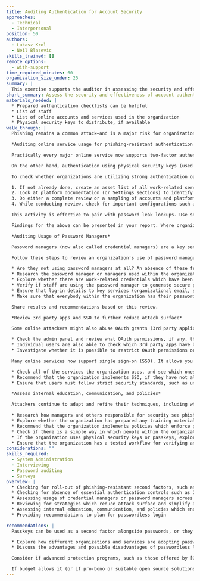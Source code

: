 ```yaml
---
title: Auditing Authentication for Account Security
approaches:
  - Technical
  - Interpersonal
position: 50
authors:
  - Lukasz Krol
  - Neil Blazevic
skills_trained: []
remote_options:
  - with-support
time_required_minutes: 60
organization_size_under: 25
summary: |
  This exercise supports the auditor in assessing the security and effectiveness of account authentication practices within an organization and gives guidance on developing recommendations to implement a phishing-resistant authentication toolkit. 
short_summary: Assess the security and effectiveness of account authentication practices within an organization and give guidance on implementing a phishing-resistant approach
materials_needed: |
  * Prepared authentication checklists can be helpful
  * List of staff
  * List of online accounts and services used in the organization
  * Physical security keys to distribute, if available
walk_through: |
  Phishing remains a common attack—and is a major risk for organizations of all sizes. Traditionally, anti-phishing efforts have focused on teaching staff how to recognize and report suspicious emails. While such a strategy should still play a big part in staff security trainings, vigilance alone isn't enough; even cybersecurity professionals have fallen for phishing scams. As such, it's important that the organization also develops a tech toolkit which can mitigate the eventuality of a staff member being successfully phished.

  *Auditing online service usage for phishing-resistant authentication configuration* 

  Practically every major online service now supports two-factor authentication, which protects against password theft/leaks. Still, most forms of two-factor authentication remain vulnerable to a phishing attack in which an adversary captures a username, password, and two-factor code, and uses them to log in on the real webpage before the two-factor code expires. While sophisticated, such an attack is increasingly common.

  On the other hand, authentication using physical security keys (used in U2F or FIDO2 mode) and passkeys are designed to be resistant to even sophisticated phishing attacks. They are cryptographically tied to the website on which they were registered; it's impossible for a fake webpage to capture the input from a physical security key or passkey, and use it to log in to the real webpage.

  To check whether organizations are utilizing strong authentication options, audit the configuration of their online accounts:

  1. If not already done, create an asset list of all work-related services and platform which the organization uses. Some of these may be centrally managed, while others may be individual accounts which staff have signed up for, or even important private accounts (for example, the private email of a high-profile executive director.   
  2. Look at platform documentation (or Settings sections) to identify which ones support phishing-resistant authentication methods such as passkeys and physical security keys in U2F or FIDO2 mode. At worst, some platforms may not even support 2FA.  
  3. Do either a complete review or a sampling of accounts and platforms to identify how authentication is configured. For services which are centrally managed by the organization, review the domain settings for controls which apply to all users, such as enforcing 2FA, enabling passwordless login, and enabling or requiring physical security keys.  
  4. While conducting review, check for important configurations such as password reset/recovery and emergency reset mechanisms like backup emails and phone numbers. In some cases, it may be important to verify that the organization even owns/has control over key online accounts, for instance in cases where previous staff or consultants set up accounts. 

  This activity is effective to pair with password leak lookups. Use services such as [haveibeenpwned.com](http://haveibeenpwned.com), [Firefox Monitor](https://monitor.mozilla.org/), [Google Password Checkup](https://passwords.google.com/), and [Dehashed](https://dehashed.com/) in collaboration with staff to check their personal and organizational emails for leaks. The presence of password leaks reinforces the need both for traditional 2FA and strong authentication methods.

  Findings for the above can be presented in your report. Where organizations have not yet begun to use strong authentication methods, include recommendations to onboard them to passkeys and physical security keys when possible. 

  *Auditing Usage of Password Managers* 

  Password managers (now also called credential managers) are a key security tool, and the auditor should research how and if they are used within an organization. Organizations where all staff works full time and uses work-issued devices might rely on a work-issued password manager. Organizations which rely on part-time or volunteer staff might also allow staff to use their own. Having a single work password manager is preferable, especially when it comes to sharing credentials within the organizations (several people might, for example, need access to the same general account).

  Follow these steps to review an organization's use of password managers:

  * Are they not using password managers at all? An absence of these from users may point to dangerous password practices such as password reuse, weak passwords, and physically written-down passwords.  
  * Research the password manager or managers used within the organization. Do they come from a reliable firm? Have they been independently audited? Have there been any security incidents involving the password manager?  
  * Explore whether there are work-related credentials which have been saved in places other than password managers (this could include notebooks, post-its, and others)  
  * Verify if staff are using the password manager to generate secure passwords. If they do not, consider investigating if they use strong practices to set reasonably strong and unique passphrases or if they engage in the creation of weak passwords and reuse password across services.  
  * Ensure that log-in details to key services (organizational email, social media, code hosting services, and others) are only saved in the password manager and nowhere else  
  * Make sure that everybody within the organization has their password manager set to auto-fill logins on webpages. This is not just a matter of convenience; the password manager will match the URL it will autofill with the URL saved in its database. If those do not match, it will typically refuse to autofill. This is an excellent phishing protection, as it stops the password manager from filling in the URL on malicious and phishing sites

  Share results and recommendations based on this review.

  *Review 3rd party apps and SSO to further reduce attack surface* 

  Some online attackers might also abuse OAuth grants (3rd party applications), in which external services can access or modify resources such as your organization's emails, documents, or calendars. In legitimate cases, this can be a useful service, allowing for additional functionalities. Still, these permissions are one dor through which an attacker or untrusted service can gain access to internal resources. Furthermore, many staff may grant resource access and forget that they had done so, leading to an accumulation of permissions over time. When working with the organization's admin:

  * Check the admin panel and review what OAuth permissions, if any, the organization's users have given to external services  
  * Individual users are also able to check which 3rd party apps have been granted permission to access their account data. If not possible to get an overview across an organization with an administrator, instead work with a sampling of users to review their individual accounts from the platform Settings page.  
  * Investigate whether it is possible to restrict OAuth permissions organization-wide, so that they only apply to a small group of trusted or allowlisted services. Note that some programs, like Google’s [Advanced Protection Program](https://landing.google.com/intl/en_in/advancedprotection/), will limit OAuth grants to a trusted allowlist.

  Many online services now support single sign-on (SSO). It allows you to sign in to many different services using a single account, typically one used for email or social media. Many organizations will use their primary email provider as their SSO provider. SSO differs slightly from OAuth grants: the former only uses a service as an authentication layer, whereas the latter allows the service to share data with others. SSO is often a great idea from a security perspective, as it only requires administrators to audit and enforce strong log-in security norms (such as phishing-resistant two-factor authentication) for one account, rather than several. It's worth to:

  * Check all of the services the organization uses, and see which ones support SSO  
  * Recommend that the organization implements SSO, if they have not already  
  * Ensure that users must follow strict security standards, such as unique long passwords and a phishing-resistant form of two-factor authentication when logging on to the 'primary' service, which then grants access to other services through SSO

  *Assess internal education, communication, and policies* 

  Attackers continue to adapt and refine their techniques, including when it comes to phishing. Defensive measures also change rapidly, with manufacturers building new tools and workflows that could mitigate standard or OAuth phishing. It’s important that people within the organization understand both risks and potential attacks, and potential mitigation. Assess internal education, communication of guidelines/threats, and policies through interviews, surveys, and document review:

  * Research how managers and others responsible for security see phishing. Recommend that the organization treats phishing mitigation as a key priority, as a significant part of cyberattacks start with phishing  
  * Explore whether the organization has prepared any training materials on phishing. Look into whether those materials only teach staff how to recognize phishing messages, or also demonstrate technologies such as password manager autofill and phishing-resistant two-factor authentication. Recommend that trainings focus on the latter.  
  * Recommend that the organization implements policies which enforce phishing-resistant two-factor authentication. Those could include requiring everybody to use password manager autofill and phishing-resistant authentication  
  * Check if there is a simple way in which people within the organization can flag up or report suspicious emails and text messages to others within the organization  
  * If the organization uses physical security keys or passkeys, explore how those are managed. Write down the policies that exist, for example whether people are given physical security keys during onboarding, if passkeys are registered on personal or physical devices, etc.  
  * Ensure that the organization has a tested workflow for verifying and restoring access for users whose physical security keys or passkeys have been lost or damaged
considerations: ""
skills_required:
  - System Administration
  - Interviewing
  - Password auditing
  - Surveys
overview: |
  * Checking for roll-out of phishing-resistant second factors, such as physical security keys or passkeys
  * Checking for absence of essential authentication controls such as 2-step verification
  * Assessing usage of credential managers or password managers across the organization, including important configurations such as enabling auto-fill within them
  * Reviewing for strategies which reduce attack surface and simplify authentication such as using single sign-on when possible and restricting unsafe OAuth grants (third party app data access)
  * Assessing internal education, communication, and policies which encouraging the organization to adopt positive practices such as generating and storing all their passwords in the credential manager or password manager
  * Providing recommendations to plan for passwordless login

recommendations: |
  Passkeys can be used as a second factor alongside passwords, or they can be used for so-called passwordless login. More and more services are moving towards the latter. Passwordless login contains its own challenges, including making sure that passkeys are stored and managed safely, ensuring that passkeys are secured with strong passwords or biometrics, and building a workflow for quickly revoking passkeys which have been lost or stolen. When working with an organization’s security admins, it’s worth to:

  * Explore how different organizations and services are adopting passwordless logins, and what experiences users have with them  
  * Discuss the advantages and possible disadvantages of passwordless logins

  Consider if advanced protection programs, such as those offered by [Google](https://landing.google.com/intl/en_us/advancedprotection/), [Microsoft](https://accountguard.microsoft.com/), [Proton](https://proton.me/support/proton-sentinel), or [Meta](https://www.facebook.com/help/1052552578831700/) are appropriate for the organization. 

  If budget allows it (or if pro-bono or suitable open source solutions are possible), consider recommending organizations move towards centrally managed business or enterprise account platforms which allow setting of security policies across the organization. 
---
```

